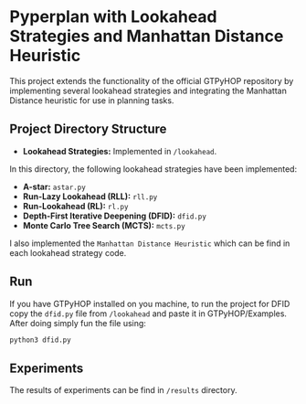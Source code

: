 # Pyperplan with Lookahead Strategies and Manhattan Distance Heuristic

This project extends the functionality of the official GTPyHOP repository by implementing several lookahead strategies and integrating the Manhattan Distance heuristic for use in planning tasks.

## Project Directory Structure
- **Lookahead Strategies:** Implemented in `/lookahead`.

In this directory, the following lookahead strategies have been implemented:
- **A-star:** `astar.py`
- **Run-Lazy Lookahead (RLL):** `rll.py`
- **Run-Lookahead (RL):** `rl.py`
- **Depth-First Iterative Deepening (DFID):** `dfid.py`
- **Monte Carlo Tree Search (MCTS):** `mcts.py`

I also implemented the `Manhattan Distance Heuristic` which can be find in each lookahead strategy code. 


## Run

If you have GTPyHOP installed on you machine, to run the project for DFID copy the `dfid.py` file from `/lookahead` and paste it in GTPyHOP/Examples. After doing simply fun the file using:
```bash
python3 dfid.py
```

## Experiments 
The results of experiments can be find in `/results` directory.

